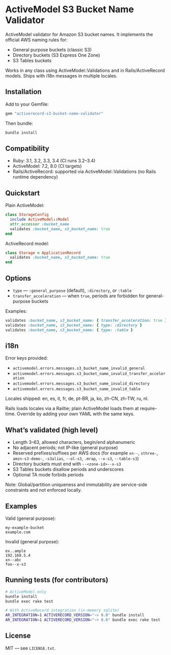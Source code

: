 # ActiveModel S3 Bucket Name Validator

ActiveModel validator for Amazon S3 bucket names. It implements the official AWS naming rules for:
- General purpose buckets (classic S3)
- Directory buckets (S3 Express One Zone)
- S3 Tables buckets

Works in any class using ActiveModel::Validations and in Rails/ActiveRecord models. Ships with i18n messages in multiple locales.

## Installation

Add to your Gemfile:

```ruby
gem "activerecord-s3-bucket-name-validator"
```

Then bundle:

```bash
bundle install
```

## Compatibility

- Ruby: 3.1, 3.2, 3.3, 3.4 (CI runs 3.2–3.4)
- ActiveModel: 7.2, 8.0 (CI targets)
- Rails/ActiveRecord: supported via ActiveModel::Validations (no Rails runtime dependency)

## Quickstart

Plain ActiveModel:

```ruby
class StorageConfig
  include ActiveModel::Model
  attr_accessor :bucket_name
  validates :bucket_name, s3_bucket_name: true
end
```

ActiveRecord model:

```ruby
class Storage < ApplicationRecord
  validates :bucket_name, s3_bucket_name: true
end
```

## Options

- `type` — `:general_purpose` (default), `:directory`, or `:table`
- `transfer_acceleration` — when `true`, periods are forbidden for general-purpose buckets

Examples:

```ruby
validates :bucket_name, s3_bucket_name: { transfer_acceleration: true }
validates :bucket_name, s3_bucket_name: { type: :directory }
validates :bucket_name, s3_bucket_name: { type: :table }
```

## i18n

Error keys provided:
- `activemodel.errors.messages.s3_bucket_name_invalid_general`
- `activemodel.errors.messages.s3_bucket_name_invalid_transfer_acceleration`
- `activemodel.errors.messages.s3_bucket_name_invalid_directory`
- `activemodel.errors.messages.s3_bucket_name_invalid_table`

Locales shipped: en, es, it, fr, de, pt-BR, ja, ko, zh-CN, zh-TW, ru, nl.

Rails loads locales via a Railtie; plain ActiveModel loads them at require-time. Override by adding your own YAML with the same keys.

## What’s validated (high level)

- Length 3–63, allowed characters, begin/end alphanumeric
- No adjacent periods; not IP-like (general purpose)
- Reserved prefixes/suffixes per AWS docs (for example `xn--`, `sthree-`, `amzn-s3-demo-`, `-s3alias`, `--ol-s3`, `.mrap`, `--x-s3`, `--table-s3`)
- Directory buckets must end with `--<zone-id>--x-s3`
- S3 Tables buckets disallow periods and underscores
- Optional TA mode forbids periods

Note: Global/partition uniqueness and immutability are service-side constraints and not enforced locally.

## Examples

Valid (general purpose):

```text
my-example-bucket
example.com
```

Invalid (general purpose):

```text
ex..ample
192.168.5.4
xn--abc
foo--x-s3
```

## Running tests (for contributors)

```bash
# ActiveModel-only
bundle install
bundle exec rake test

# With ActiveRecord integration (in-memory sqlite)
AR_INTEGRATION=1 ACTIVERECORD_VERSION="~> 8.0" bundle install
AR_INTEGRATION=1 ACTIVERECORD_VERSION="~> 8.0" bundle exec rake test
```

## License

MIT — see `LICENSE.txt`.
